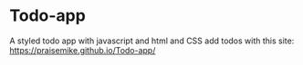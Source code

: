 # Todo-app
A styled todo app with javascript and html and CSS
add todos with this site: https://praisemike.github.io/Todo-app/
